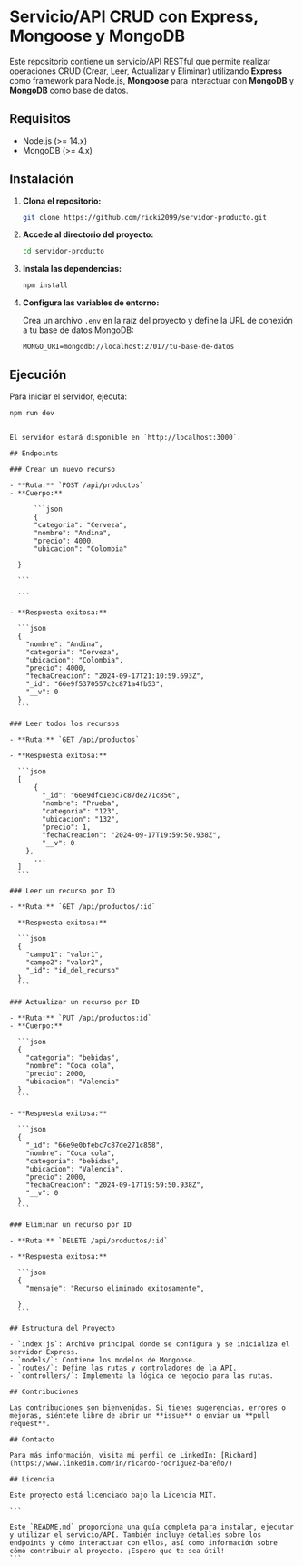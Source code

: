 
# Servicio/API CRUD con Express, Mongoose y MongoDB

Este repositorio contiene un servicio/API RESTful que permite realizar operaciones CRUD (Crear, Leer, Actualizar y Eliminar) utilizando **Express** como framework para Node.js, **Mongoose** para interactuar con **MongoDB** y **MongoDB** como base de datos.

## Requisitos

- Node.js (>= 14.x)
- MongoDB (>= 4.x)

## Instalación

1. **Clona el repositorio:**

   ```bash
   git clone https://github.com/ricki2099/servidor-producto.git
   ```

2. **Accede al directorio del proyecto:**

   ```bash
   cd servidor-producto
   ```

3. **Instala las dependencias:**

   ```bash
   npm install
   ```

4. **Configura las variables de entorno:**

   Crea un archivo `.env` en la raíz del proyecto y define la URL de conexión a tu base de datos MongoDB:

   ```env
   MONGO_URI=mongodb://localhost:27017/tu-base-de-datos
   ```

## Ejecución

Para iniciar el servidor, ejecuta:

```bash
npm run dev
```
````

El servidor estará disponible en `http://localhost:3000`.

## Endpoints

### Crear un nuevo recurso

- **Ruta:** `POST /api/productos`
- **Cuerpo:**

      ```json
      {
      "categoria": "Cerveza",
      "nombre": "Andina",
      "precio": 4000,
      "ubicacion": "Colombia"

  }

  ```

  ```

- **Respuesta exitosa:**

  ```json
  {
    "nombre": "Andina",
    "categoria": "Cerveza",
    "ubicacion": "Colombia",
    "precio": 4000,
    "fechaCreacion": "2024-09-17T21:10:59.693Z",
    "_id": "66e9f5370557c2c871a4fb53",
    "__v": 0
  }
  ```

### Leer todos los recursos

- **Ruta:** `GET /api/productos`

- **Respuesta exitosa:**

  ```json
  [
      {
        "_id": "66e9dfc1ebc7c87de271c856",
        "nombre": "Prueba",
        "categoria": "123",
        "ubicacion": "132",
        "precio": 1,
        "fechaCreacion": "2024-09-17T19:59:50.938Z",
        "__v": 0
    },
      ...
  ]
  ```

### Leer un recurso por ID

- **Ruta:** `GET /api/productos/:id`

- **Respuesta exitosa:**

  ```json
  {
    "campo1": "valor1",
    "campo2": "valor2",
    "_id": "id_del_recurso"
  }
  ```

### Actualizar un recurso por ID

- **Ruta:** `PUT /api/productos:id`
- **Cuerpo:**

  ```json
  {
    "categoria": "bebidas",
    "nombre": "Coca cola",
    "precio": 2000,
    "ubicacion": "Valencia"
  }
  ```

- **Respuesta exitosa:**

  ```json
  {
    "_id": "66e9e0bfebc7c87de271c858",
    "nombre": "Coca cola",
    "categoria": "bebidas",
    "ubicacion": "Valencia",
    "precio": 2000,
    "fechaCreacion": "2024-09-17T19:59:50.938Z",
    "__v": 0
  }
  ```

### Eliminar un recurso por ID

- **Ruta:** `DELETE /api/productos/:id`

- **Respuesta exitosa:**

  ```json
  {
    "mensaje": "Recurso eliminado exitosamente",
    
  }
  ```

## Estructura del Proyecto

- `index.js`: Archivo principal donde se configura y se inicializa el servidor Express.
- `models/`: Contiene los modelos de Mongoose.
- `routes/`: Define las rutas y controladores de la API.
- `controllers/`: Implementa la lógica de negocio para las rutas.

## Contribuciones

Las contribuciones son bienvenidas. Si tienes sugerencias, errores o mejoras, siéntete libre de abrir un **issue** o enviar un **pull request**.

## Contacto

Para más información, visita mi perfil de LinkedIn: [Richard](https://www.linkedin.com/in/ricardo-rodriguez-bareño/)

## Licencia

Este proyecto está licenciado bajo la Licencia MIT.

```

Este `README.md` proporciona una guía completa para instalar, ejecutar y utilizar el servicio/API. También incluye detalles sobre los endpoints y cómo interactuar con ellos, así como información sobre cómo contribuir al proyecto. ¡Espero que te sea útil!
```
